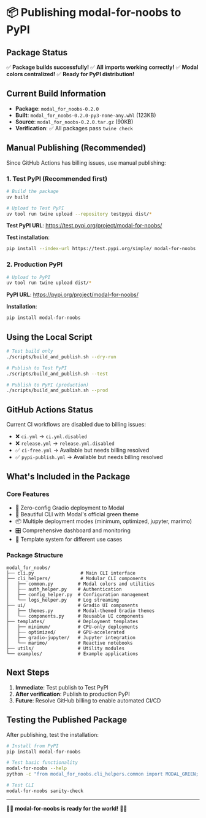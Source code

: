 # 📦 Publishing modal-for-noobs to PyPI

## Package Status

✅ **Package builds successfully!**
✅ **All imports working correctly!**
✅ **Modal colors centralized!**
✅ **Ready for PyPI distribution!**

## Current Build Information

- **Package**: `modal_for_noobs-0.2.0`
- **Built**: `modal_for_noobs-0.2.0-py3-none-any.whl` (123KB)
- **Source**: `modal_for_noobs-0.2.0.tar.gz` (90KB)
- **Verification**: ✅ All packages pass `twine check`

## Manual Publishing (Recommended)

Since GitHub Actions has billing issues, use manual publishing:

### 1. Test PyPI (Recommended first)

```bash
# Build the package
uv build

# Upload to Test PyPI
uv tool run twine upload --repository testpypi dist/*
```

**Test PyPI URL**: https://test.pypi.org/project/modal-for-noobs/

**Test installation**:
```bash
pip install --index-url https://test.pypi.org/simple/ modal-for-noobs
```

### 2. Production PyPI

```bash
# Upload to PyPI
uv tool run twine upload dist/*
```

**PyPI URL**: https://pypi.org/project/modal-for-noobs/

**Installation**:
```bash
pip install modal-for-noobs
```

## Using the Local Script

```bash
# Test build only
./scripts/build_and_publish.sh --dry-run

# Publish to Test PyPI
./scripts/build_and_publish.sh --test

# Publish to PyPI (production)
./scripts/build_and_publish.sh --prod
```

## GitHub Actions Status

Current CI workflows are disabled due to billing issues:
- ❌ `ci.yml` → `ci.yml.disabled`
- ❌ `release.yml` → `release.yml.disabled`
- ✅ `ci-free.yml` → Available but needs billing resolved
- ✅ `pypi-publish.yml` → Available but needs billing resolved

## What's Included in the Package

### Core Features
- 🚀 Zero-config Gradio deployment to Modal
- 💚 Beautiful CLI with Modal's official green theme
- 📦 Multiple deployment modes (minimum, optimized, jupyter, marimo)
- 🎛️ Comprehensive dashboard and monitoring
- 🔧 Template system for different use cases

### Package Structure
```
modal_for_noobs/
├── cli.py                 # Main CLI interface
├── cli_helpers/           # Modular CLI components
│   ├── common.py         # Modal colors and utilities
│   ├── auth_helper.py    # Authentication
│   ├── config_helper.py  # Configuration management
│   └── logs_helper.py    # Log streaming
├── ui/                   # Gradio UI components
│   ├── themes.py         # Modal-themed Gradio themes
│   └── components.py     # Reusable UI components
├── templates/            # Deployment templates
│   ├── minimum/          # CPU-only deployments
│   ├── optimized/        # GPU-accelerated
│   ├── gradio-jupyter/   # Jupyter integration
│   └── marimo/           # Reactive notebooks
├── utils/                # Utility modules
└── examples/             # Example applications
```

## Next Steps

1. **Immediate**: Test publish to Test PyPI
2. **After verification**: Publish to production PyPI
3. **Future**: Resolve GitHub billing to enable automated CI/CD

## Testing the Published Package

After publishing, test the installation:

```bash
# Install from PyPI
pip install modal-for-noobs

# Test basic functionality
modal-for-noobs --help
python -c "from modal_for_noobs.cli_helpers.common import MODAL_GREEN; print(f'Modal green: {MODAL_GREEN}')"

# Test CLI
modal-for-noobs sanity-check
```

---

🚀💚 **modal-for-noobs is ready for the world!** 💚🚀